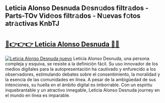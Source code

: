 ## Leticia Alonso Desnuda D𝚎sn𝚞dos filtr𝚊dos - Parts-TOv Vid𝚎os filtr𝚊dos - N𝚞evas f𝚘tos atr𝚊ctivas KnbTJ

# <h2><a href="http://mb32wxn.tromn.icu/?c=Leticia+Alonso+Desnuda">🔗👉👉👉 Leticia Alonso Desnuda 🔗🔗</a></h2>

[![Leticia Alonso Desnuda nuevo](https://i.imgur.com/pEAQMta.gif)](http://mb32wxn.tromn.icu/?c=Leticia+Alonso+Desnuda)
Leticia Alonso Desnuda, una persona compleja y esquiva, se resiste a la definición fácil. Su uso innovador de los medios digitales para la autopresentación ha cautivado y enfurecido a los observadores, estimulando debates sobre el consentimiento, la moralidad y la esencia de las comunidades en línea. A pesar de la ambigüedad de sus intenciones, su huella en el ámbito digital es imborrable. Con un espíritu inquebrantable y un atractivo innegable, Leticia Alonso Desnuda journey en el mundo en línea es imparable.
